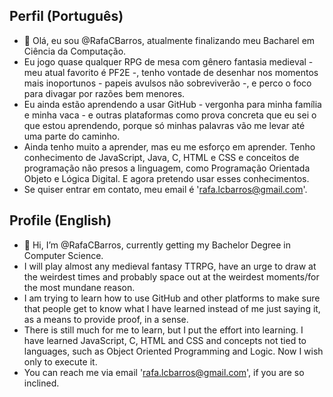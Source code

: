 ## Perfil (Português)
- 👋 Olá, eu sou @RafaCBarros, atualmente finalizando meu Bacharel em Ciência da Computação.
- Eu jogo quase qualquer RPG de mesa com gênero fantasia medieval - meu atual favorito é PF2E -, tenho vontade de desenhar nos momentos mais inoportunos - papeis avulsos não sobreviverão -, e perco o foco para divagar por razões bem menores.
- Eu ainda estão aprendendo a usar GitHub - vergonha para minha família e minha vaca - e outras plataformas como prova concreta que eu sei o que estou aprendendo, porque só minhas palavras vão me levar até uma parte do caminho.
- Ainda tenho muito a aprender, mas eu me esforço em aprender. Tenho conhecimento de JavaScript, Java, C, HTML e CSS e conceitos de programação não presos a linguagem, como Programação Orientada Objeto e Lógica Digital. E agora pretendo usar esses conhecimentos.
- Se quiser entrar em contato, meu email é 'rafa.lcbarros@gmail.com'.


## Profile (English)

- 👋 Hi, I’m @RafaCBarros, currently getting my Bachelor Degree in Computer Science.
- I will play almost any medieval fantasy TTRPG, have an urge to draw at the weirdest times and probably space out at the weirdest moments/for the most mundane reason.
- I am trying to learn how to use GitHub and other platforms to make sure that people get to know what I have learned instead of me just saying it, as a means to provide proof, in a sense.
- There is still much for me to learn, but I put the effort into learning. I have learned JavaScript, C, HTML and CSS and concepts not tied to languages, such as Object Oriented Programming and Logic. Now I wish only to execute it.
- You can reach me via email 'rafa.lcbarros@gmail.com', if you are so inclined.

<!---
RafaCBarros/RafaCBaros is a ✨ special ✨ repository because its `README.md` (this file) appears on your GitHub profile.
You can click the Preview link to take a look at your changes.
--->
